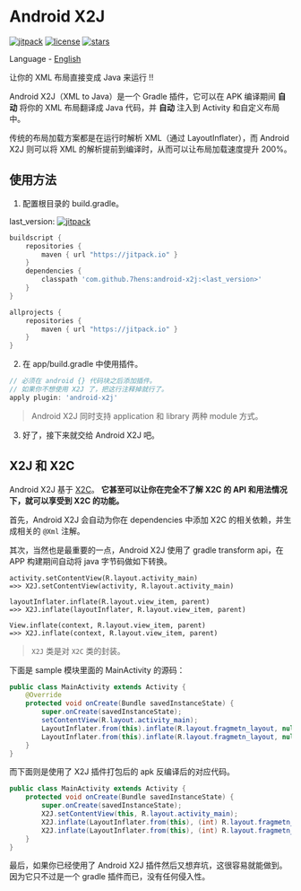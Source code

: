 # Android X2J

[![jitpack](https://jitpack.io/v/7hens/android-x2j.svg)](https://jitpack.io/#7hens/android-x2j)
[![license](https://img.shields.io/github/license/7hens/android-x2j.svg)](https://github.com/7hens/android-x2j/blob/master/LICENSE)
[![stars](https://img.shields.io/github/stars/7hens/android-x2j.svg?style=social)](https://github.com/7hens/android-x2j)

Language - [English](README.en.md)

让你的 XML 布局直接变成 Java 来运行 !!

Android X2J（XML to Java）是一个 Gradle 插件，它可以在 APK 编译期间 __自动__ 将你的 XML 布局翻译成 Java 代码，并 __自动__ 注入到 Activity 和自定义布局中。

传统的布局加载方案都是在运行时解析 XML（通过 LayoutInflater），而 Android X2J 则可以将 XML 的解析提前到编译时，从而可以让布局加载速度提升 200%。

## 使用方法

1) 配置根目录的 build.gradle。

last_version: [![jitpack](https://jitpack.io/v/7hens/android-x2j.svg)](https://jitpack.io/#7hens/android-x2j)

```groovy
buildscript {
    repositories {
        maven { url "https://jitpack.io" }
    }
    dependencies {
        classpath 'com.github.7hens:android-x2j:<last_version>'
    }
}

allprojects {
    repositories {
        maven { url "https://jitpack.io" }
    }
}
```

2) 在 app/build.gradle 中使用插件。

```groovy
// 必须在 android {} 代码块之后添加插件。
// 如果你不想使用 X2J 了，把这行注释掉就行了。
apply plugin: 'android-x2j'
```

> Android X2J 同时支持 application 和 library 两种 module 方式。

3) 好了，接下来就交给 Android X2J 吧。

## X2J 和 X2C

Android X2J 基于 [X2C](https://github.com/iReaderAndroid/X2C)。
__它甚至可以让你在完全不了解 X2C 的 API 和用法情况下，就可以享受到 X2C 的功能。__

首先，Android X2J 会自动为你在 dependencies 中添加 X2C 的相关依赖，并生成相关的 `@Xml` 注解。

其次，当然也是最重要的一点，Android X2J 使用了 gradle transform api，在 APP 构建期间自动将 java 字节码做如下转换。

```plain
activity.setContentView(R.layout.activity_main)
=>> X2J.setContentView(activity, R.layout.activity_main)

layoutInflater.inflate(R.layout.view_item, parent)
=>> X2J.inflate(layoutInflater, R.layout.view_item, parent)

View.inflate(context, R.layout.view_item, parent)
=>> X2J.inflate(context, R.layout.view_item, parent)
```

> `X2J` 类是对 `X2C` 类的封装。

下面是 sample 模块里面的 MainActivity 的源码：

```java
public class MainActivity extends Activity {
    @Override
    protected void onCreate(Bundle savedInstanceState) {
        super.onCreate(savedInstanceState);
        setContentView(R.layout.activity_main);
        LayoutInflater.from(this).inflate(R.layout.fragmetn_layout, null);
        LayoutInflater.from(this).inflate(R.layout.fragmetn_layout, null, false);
    }
}
```

而下面则是使用了 X2J 插件打包后的 apk 反编译后的对应代码。

```java
public class MainActivity extends Activity {
    protected void onCreate(Bundle savedInstanceState) {
        super.onCreate(savedInstanceState);
        X2J.setContentView(this, R.layout.activity_main);
        X2J.inflate(LayoutInflater.from(this), (int) R.layout.fragmetn_layout, null);
        X2J.inflate(LayoutInflater.from(this), (int) R.layout.fragmetn_layout, null, false);
    }
}
```

最后，如果你已经使用了 Android X2J 插件然后又想弃坑，这很容易就能做到。
因为它只不过是一个 gradle 插件而已，没有任何侵入性。


